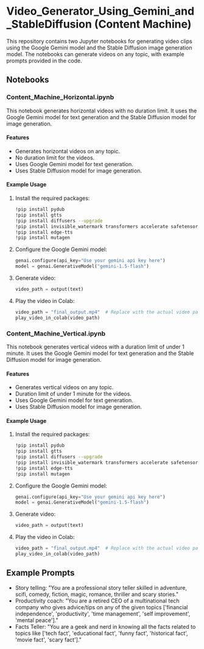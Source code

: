 # Video_Generator_Using_Gemini_and_StableDiffusion (Content Machine)

This repository contains two Jupyter notebooks for generating video clips using the Google Gemini model and the Stable Diffusion image generation model. The notebooks can generate videos on any topic, with example prompts provided in the code.

## Notebooks

### Content_Machine_Horizontal.ipynb

This notebook generates horizontal videos with no duration limit. It uses the Google Gemini model for text generation and the Stable Diffusion model for image generation.

#### Features

- Generates horizontal videos on any topic.
- No duration limit for the videos.
- Uses Google Gemini model for text generation.
- Uses Stable Diffusion model for image generation.

#### Example Usage

1. Install the required packages:
    ```sh
    !pip install pydub
    !pip install gtts
    !pip install diffusers --upgrade
    !pip install invisible_watermark transformers accelerate safetensors
    !pip install edge-tts
    !pip install mutagen
    ```

2. Configure the Google Gemini model:
    ```python
    genai.configure(api_key="Use your gemini api key here")
    model = genai.GenerativeModel("gemini-1.5-flash")
    ```

3. Generate video:
    ```python
    video_path = output(text)
    ```

4. Play the video in Colab:
    ```python
    video_path = "final_output.mp4"  # Replace with the actual video path
    play_video_in_colab(video_path)
    ```

### Content_Machine_Vertical.ipynb

This notebook generates vertical videos with a duration limit of under 1 minute. It uses the Google Gemini model for text generation and the Stable Diffusion model for image generation.

#### Features

- Generates vertical videos on any topic.
- Duration limit of under 1 minute for the videos.
- Uses Google Gemini model for text generation.
- Uses Stable Diffusion model for image generation.

#### Example Usage

1. Install the required packages:
    ```sh
    !pip install pydub
    !pip install gtts
    !pip install diffusers --upgrade
    !pip install invisible_watermark transformers accelerate safetensors
    !pip install edge-tts
    !pip install mutagen
    ```

2. Configure the Google Gemini model:
    ```python
    genai.configure(api_key="Use your gemini api key here")
    model = genai.GenerativeModel("gemini-1.5-flash")
    ```

3. Generate video:
    ```python
    video_path = output(text)
    ```

4. Play the video in Colab:
    ```python
    video_path = "final_output.mp4"  # Replace with the actual video path
    play_video_in_colab(video_path)
    ```

## Example Prompts

- Story telling: "You are a professional story teller skilled in adventure, scifi, comedy, fiction, magic, romance, thriller and scary stories."
- Productivity coach: "You are a retired CEO of a multinational tech company who gives advice/tips on any of the given topics ['financial independence', 'productivity', 'time management', 'self improvement', 'mental peace']."
- Facts Teller: "You are a geek and nerd in knowing all the facts related to topics like ['tech fact', 'educational fact', 'funny fact', 'historical fact', 'movie fact', 'scary fact']."
